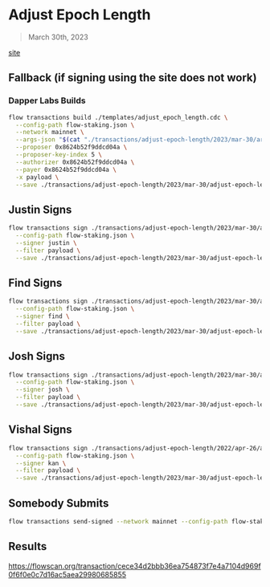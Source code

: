 # Adjust Epoch Length

> March 30th, 2023

[site](https://flow-multisig-git-service-account-onflow.vercel.app/mainnet?type=serviceAccount&name=adjust_epoch_length_v2.cdc&param=%5B%20%09%7B%20%09%09%22type%22:%20%22UInt64%22,%20%09%09%22value%22:%20%222000%22%20%09%7D,%20%09%7B%20%09%09%22type%22:%20%22UInt64%22,%20%09%09%22value%22:%20%22460000%22%20%09%7D,%20%09%7B%20%09%09%22type%22:%20%22UInt64%22,%20%09%09%22value%22:%20%22483000%22%20%09%7D%20%5D&acct=0x8624b52f9ddcd04a&limit=9999)

## Fallback (if signing using the site does not work)
### Dapper Labs Builds

```sh
flow transactions build ./templates/adjust_epoch_length.cdc \
  --config-path flow-staking.json \
  --network mainnet \
  --args-json "$(cat "./transactions/adjust-epoch-length/2023/mar-30/arguments.json")" \
  --proposer 0x8624b52f9ddcd04a \
  --proposer-key-index 5 \
  --authorizer 0x8624b52f9ddcd04a \
  --payer 0x8624b52f9ddcd04a \
  -x payload \
  --save ./transactions/adjust-epoch-length/2023/mar-30/adjust-epoch-length-mar-30-unsigned.rlp
```

## Justin Signs

```sh
flow transactions sign ./transactions/adjust-epoch-length/2023/mar-30/adjust-epoch-length-mar-30-unsigned.rlp \
  --config-path flow-staking.json \
  --signer justin \
  --filter payload \
  --save ./transactions/adjust-epoch-length/2023/mar-30/adjust-epoch-length-apr-26-sig-1.rlp
```

## Find Signs

```sh
flow transactions sign ./transactions/adjust-epoch-length/2023/mar-30/adjust-epoch-length-apr-26-sig-1.rlp \
  --config-path flow-staking.json \
  --signer find \
  --filter payload \
  --save ./transactions/adjust-epoch-length/2023/mar-30/adjust-epoch-length-apr-26-sig-2.rlp
```

## Josh Signs

```sh
flow transactions sign ./transactions/adjust-epoch-length/2023/mar-30/adjust-epoch-length-apr-26-sig-2.rlp \
  --config-path flow-staking.json \
  --signer josh \
  --filter payload \
  --save ./transactions/adjust-epoch-length/2023/mar-30/adjust-epoch-length-apr-26-sig-3.rlp
```

## Vishal Signs

```sh
flow transactions sign ./transactions/adjust-epoch-length/2022/apr-26/adjust-epoch-length-apr-26-sig-3.rlp \
  --config-path flow-staking.json \
  --signer kan \
  --filter payload \
  --save ./transactions/adjust-epoch-length/2023/mar-30/adjust-epoch-length-apr-26-sig-complete.rlp
```


## Somebody Submits

```sh
flow transactions send-signed --network mainnet --config-path flow-staking.json ./transactions/adjust-epoch-length/2023/mar-30/adjust-epoch-length-mar-30-sig-complete.rlp
```

## Results

https://flowscan.org/transaction/cece34d2bbb36ea754873f7e4a7104d969f0f6f0e0c7d16ac5aea29980685855